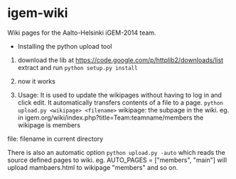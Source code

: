 igem-wiki
=========

Wiki pages for the Aalto-Helsinki iGEM-2014 team.

* Installing the python upload tool
1. download the lib at
https://code.google.com/p/httplib2/downloads/list
extract and run `python setup.py install`

2. now it works

3. Usage:
It is used to update the wikipages without having to log in and click edit.
It automatically transfers contents of a file to a page.
`python upload.py <wikipage> <filename>`
wikipage:	the subpage in the wiki.
			eg. in igem.org/wiki/index.php?title=Team:teamname/members
			the wikipage is members
			
file:		filename in current directory

There is also an automatic option `python upload.py -auto`
which reads the source defined pages to wiki.
eg.
AUTO_PAGES = ["members", "main"]
will upload mambaers.html to wikipage "members" and so on.

